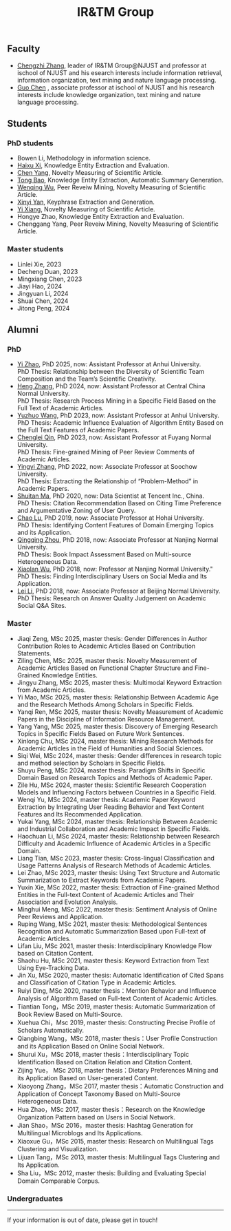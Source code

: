 ﻿---
layout: page
title:  IR&TM Group
cover:  false
menu:   true
order:  7
---
## Faculty
* [Chengzhi Zhang](https://chengzhizhang.github.io/), leader of IR&TM Group@NJUST and professor at ischool of NJUST and his esearch interests include information retrieval, information organization, text mining and nature language processing.
* [Guo Chen](https://www.researchgate.net/profile/Guo_Chen13) , associate professor at ischool of NJUST and his research interests include knowledge organization, text mining and nature language processing.

## Students
### PhD students
* Bowen Li, Methodology in information science.
* [Haixu Xi](https://www.researchgate.net/profile/Haixu_Xi2), Knowledge Entity Extraction and Evaluation.
* [Chen Yang](https://yangchen199671.github.io/), Novelty Measuring of Scientific Article.
* [Tong Bao](https://tongbao96.github.io/), Knowledge Entity Extraction, Automatic Summary Generation.
* [Wenqing Wu](https://njust-winchy.github.io/), Peer Reveiw Mining, Novelty Measuring of Scientific Article.
* [Xinyi Yan](https://yan-xinyi.github.io/), Keyphrase Extraction and Generation.
* [Yi Xiang](https://xiangyi-njust.github.io/), Novelty Measuring of Scientific Article.   
* Hongye Zhao, Knowledge Entity Extraction and Evaluation.  
* Chenggang Yang, Peer Reveiw Mining, Novelty Measuring of Scientific Article.  

### Master students
* Linlei Xie, 2023
* Decheng Duan, 2023
* Mingxiang Chen, 2023
* Jiayi Hao, 2024
* Jingyuan Li, 2024
* Shuai Chen, 2024
* Jitong Peng, 2024

## Alumni
### PhD
* [Yi Zhao](https://yi-zhao060.github.io/homepage/), PhD 2025, now: Assistant Professor at Anhui University.<br>
  PhD Thesis: Relationship between the Diversity of Scientific Team Composition and the Team’s Scientific Creativity.
* [Heng Zhang](https://www.researchgate.net/profile/Heng_Zhang118), PhD 2024, now: Assistant Professor at Central China Normal University.<br>
  PhD Thesis: Research Process Mining in a Specific Field Based on the Full Text of Academic Articles.
* [Yuzhuo Wang](https://www.researchgate.net/profile/Yuzhuo_Wang7), PhD 2023, now: Assistant Professor at Anhui University.<br>
  PhD Thesis: Academic Influence Evaluation of Algorithm Entity Based on the Full Text Features of Academic Papers.
* [Chenglei Qin](https://chengleiqin.github.io/), PhD 2023, now: Assistant Professor at Fuyang Normal University.<br>
  PhD Thesis: Fine-grained Mining of Peer Review Comments of Academic Articles.
* [Yingyi Zhang](http://web.suda.edu.cn/zyy2/), PhD 2022, now: Associate Professor at Soochow University.<br>
  PhD Thesis: Extracting the Relationship of “Problem-Method” in Academic Papers.
* [Shuitan Ma](http://shutian.me/), PhD 2020, now: Data Scientist at Tencent Inc., China.<br>
  PhD Thesis: Citation Recommendation Based on Citing Time Preference and Argumentative Zoning of User Query.
* [Chao Lu](https://luchao1991.github.io/), PhD 2019, now: Associate Professor at Hohai University.<br>
  PhD Thesis: Identifying Content Features of Domain Emerging Topics and its Application.
* [Qingqing Zhou](https://www.researchgate.net/profile/Qingqing_Zhou8), PhD 2018, now: Associate Professor at Nanjing Normal University.<br>
  PhD Thesis: Book Impact Assessment Based on Multi-source Heterogeneous Data.
* [Xiaolan Wu](https://www.researchgate.net/profile/Wu_Lan3), PhD 2018, now: Professor at Nanjing Normal University."
  PhD Thesis: Finding Interdisciplinary Users on Social Media and Its Application.
* [Lei Li](https://lileibnu.com/), PhD 2018, now: Associate Professor at Beijing Normal University.<br>
  PhD Thesis: Research on Answer Quality Judgement on Academic Social Q&A Sites.

### Master
* Jiaqi Zeng, MSc 2025, master thesis: Gender Differences in Author Contribution Roles to Academic Articles Based on Contribution Statements.
* Ziling Chen, MSc 2025, master thesis: Novelty Measurement of Academic Articles Based on Functional Chapter Structure and Fine-Grained Knowledge Entities.
* Jingyu Zhang, MSc 2025, master thesis: Multimodal Keyword Extraction from Academic Articles.
* Yi Mao, MSc 2025, master thesis: Relationship Between Academic Age and the Research Methods Among Scholars in Specific Fields.
* Yanqi Ren, MSc 2025, master thesis: Novelty Measurement of Academic Papers in the Discipline of Information Resource Management.
* Yang Yang, MSc 2025, master thesis: Discovery of Emerging Research Topics in Specific Fields Based on Future Work Sentences.
* Xinlong Chu, MSc 2024, master thesis: Mining Research Methods for Academic Articles in the Field of Humanities and Social Sciences.
* Siqi Wei, MSc 2024, master thesis: Gender differences in research topic and method selection by Scholars in Specific Fields.
* Shuyu Peng, MSc 2024, master thesis: Paradigm Shifts in Specific Domain Based on Research Topics and Methods of Academic Paper.
* Zile Hu, MSc 2024, master thesis: Scientific Research Cooperation Models and Influencing Factors between Countries in a Specific Field.
* Wenqi Yu, MSc 2024, master thesis: Academic Paper Keyword Extraction by Integrating User Reading Behavior and Text Content Features and Its Recommended Application.
* Yukai Yang, MSc 2024, master thesis: Relationship Between Academic and Industrial Collaboration and Academic Impact in Specific Fields.
* Haochuan Li, MSc 2024, master thesis: Relationship between Research Difficulty and Academic Influence of Academic Articles in a Specific Domain.
* Liang Tian, MSc 2023, master thesis: Cross-lingual Classification and Usage Patterns Analysis of Research Methods of Academic Articles.
* Lei Zhao, MSc 2023, master thesis: Using Text Structure and Automatic Summarization to Extract Keywords from Academic Papers.
* Yuxin Xie, MSc 2022, master thesis: Extraction of Fine-grained Method Entities in the Full-text Content of Academic Articles and Their Association and Evolution Analysis.
* Minghui Meng, MSc 2022, master thesis: Sentiment Analysis of Online Peer Reviews and Application.
* Ruping Wang, MSc 2021, master thesis: Methodological Sentences Recognition and Automatic Summarization Based upon Full-text of Academic Articles.
* Lifan Liu, MSc 2021, master thesis: Interdisciplinary Knowledge Flow based on Citation Content.
* Shaohu Hu, MSc 2021, master thesis: Keyword Extraction from Text Using Eye-Tracking Data.
* Jin Xu, MSc 2020, master thesis: Automatic Identification of Cited Spans and Classification of Citation Type in Academic Articles.
* Ruiyi Ding, MSc 2020, master thesis：Mention Behavior and Influence Analysis of Algorithm Based on Full-text Content of Academic Articles.
* Tiantian Tong，MSc 2019, master thesis: Automatic Summarization of Book Review Based on Multi-Source. 
* Xuehua Chi，Msc 2019, master thesis: Constructing Precise Profile of Scholars Automatically.
* Qiangbing Wang，MSc 2018, master thesis：User Profile Construction and its Application Based on Online Social Network.
* Shurui Xu，MSc 2018, master thesis：Interdisciplinary Topic Identification Based on Citation Relation and Citation Content.
* Zijing Yue， MSc 2018, master thesis：Dietary Preferences Mining and its Application Based on User-generated Content. 
* Xiaoyong Zhang，MSc 2017, master thesis：Automatic Construction and Application of Concept Taxonomy Based on Multi-Source Heterogeneous Data. 
* Hua Zhao，MSc 2017, master thesis：Research on the Knowledge Organization Pattern based on Users in Social Network.
* Jian Shao，MSc 2016，master thesis: Hashtag Generation for Multilingual Microblogs and Its Applications.
* Xiaoxue Gu，MSc 2015, master thesis: Research on Multilingual Tags Clustering and Visualization. 
* Lijuan Tang，MSc 2013, master thesis: Multilingual Tags Clustering and Its Application. 
* Sha Liu，MSc 2012, master thesis: Building and Evaluating Special Domain Comparable Corpus. 

### Undergraduates

---

If your information is out of date, please get in touch!



